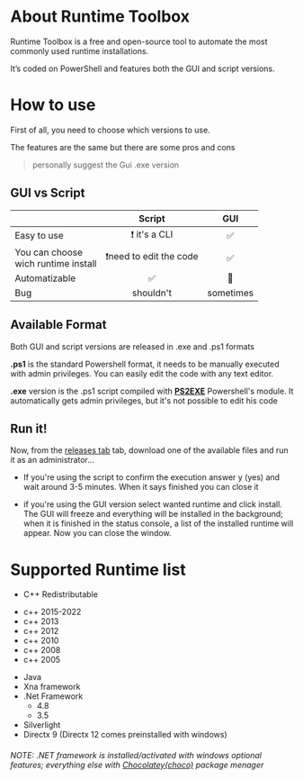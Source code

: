 # About Runtime Toolbox

Runtime Toolbox is a free and open-source tool to automate the most commonly used runtime installations.

It’s coded on PowerShell and features both the GUI and script versions.





# How to use

First of all, you need to choose which versions to use.

The features are the same but there are some pros and cons

> personally  suggest the Gui .exe version

 

## GUI vs Script

|                                          | Script                             | GUI                |
| ---------------------------------------- |:----------------------------------:|:------------------:|
| Easy to use                              | :exclamation: it's a CLI           | :white_check_mark: |
| You can choose <br/>wich runtime install | :exclamation:need to edit the code | :white_check_mark: |
| Automatizable                            | :white_check_mark:                 | :red_circle:       |
| Bug                                      | shouldn't                          | sometimes          |

## Available Format

Both GUI and script versions are released in .exe and .ps1 formats

**.ps1** is the standard Powershell format, it needs to be manually executed with admin privileges. You can easily edit the code with any text editor.

**.exe** version is the .ps1 script compiled with **[PS2EXE](https://github.com/MScholtes/PS2EXE)** Powershell's module. It automatically gets admin privileges, but it's not possible to edit his code

## Run it!

Now, from the [releases tab](https://github.com/THEBOSSMAGNUS/Runtime_Toolbox/releases) tab, download one of the available files and run it as an administrator...

- If you're using the script to confirm the execution answer y (yes) and wait around 3-5 minutes. When it says finished you can close it

- if you're using the GUI version select wanted runtime and click install. The GUI will freeze and everything will be installed in the background; when it is finished in the status console, a list of the installed runtime will appear. Now you can close the window.





# Supported Runtime list

*  C++ Redistributable
  + c++ 2015-2022
  + c++ 2013
  + c++ 2012
  + c++ 2010
  + c++ 2008 
  + c++ 2005
* Java
*  Xna framework
* .Net Framework
  + 4.8 
  + 3.5 
*  Silverlight
* Directx 9 (Directx 12 comes preinstalled with windows)

###### NOTE: .NET framework is installed/activated with windows optional features; everything else with [Chocolatey(choco)](https://chocolatey.org/) package menager
